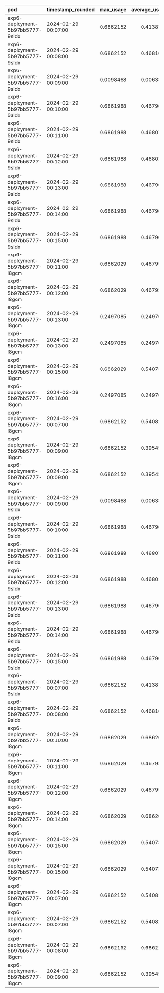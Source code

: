 |pod                              |timestamp_rounded   | max_usage| average_usage| pod_usage| replicas|
|:--------------------------------|:-------------------|---------:|-------------:|---------:|--------:|
|exp6-deployment-5b97bb5777-9sldx |2024-02-29 00:07:00 | 0.6862152|     0.4138701| 0.5772771|        3|
|exp6-deployment-5b97bb5777-9sldx |2024-02-29 00:08:00 | 0.6862152|     0.4681093| 0.5989728|        3|
|exp6-deployment-5b97bb5777-9sldx |2024-02-29 00:09:00 | 0.0098468|     0.0063386| 0.0042336|        3|
|exp6-deployment-5b97bb5777-9sldx |2024-02-29 00:10:00 | 0.6861988|     0.4679619| 0.5989040|        3|
|exp6-deployment-5b97bb5777-9sldx |2024-02-29 00:11:00 | 0.6861988|     0.4680765| 0.5989499|        3|
|exp6-deployment-5b97bb5777-9sldx |2024-02-29 00:12:00 | 0.6861988|     0.4680192| 0.5989270|        3|
|exp6-deployment-5b97bb5777-9sldx |2024-02-29 00:13:00 | 0.6861988|     0.4679045| 0.5988811|        3|
|exp6-deployment-5b97bb5777-9sldx |2024-02-29 00:14:00 | 0.6861988|     0.4679619| 0.5989040|        3|
|exp6-deployment-5b97bb5777-9sldx |2024-02-29 00:15:00 | 0.6861988|     0.4679045| 0.5988811|        3|
|exp6-deployment-5b97bb5777-l8gcm |2024-02-29 00:11:00 | 0.6862029|     0.4679557| 0.5989040|        3|
|exp6-deployment-5b97bb5777-l8gcm |2024-02-29 00:12:00 | 0.6862029|     0.4679557| 0.5989040|        3|
|exp6-deployment-5b97bb5777-l8gcm |2024-02-29 00:13:00 | 0.2497085|     0.2497085| 0.2497085|        3|
|exp6-deployment-5b97bb5777-l8gcm |2024-02-29 00:13:00 | 0.2497085|     0.2497085| 0.2497085|        3|
|exp6-deployment-5b97bb5777-l8gcm |2024-02-29 00:15:00 | 0.6862029|     0.5407321| 0.6377126|        3|
|exp6-deployment-5b97bb5777-l8gcm |2024-02-29 00:16:00 | 0.2497085|     0.2497085| 0.2497085|        3|
|exp6-deployment-5b97bb5777-l8gcm |2024-02-29 00:07:00 | 0.6862152|     0.5408167| 0.6377490|        3|
|exp6-deployment-5b97bb5777-l8gcm |2024-02-29 00:09:00 | 0.6862152|     0.3954565| 0.5408358|        3|
|exp6-deployment-5b97bb5777-l8gcm |2024-02-29 00:09:00 | 0.6862152|     0.3954565| 0.5408358|        3|
|exp6-deployment-5b97bb5777-9sldx |2024-02-29 00:09:00 | 0.0098468|     0.0063386| 0.0042336|        3|
|exp6-deployment-5b97bb5777-9sldx |2024-02-29 00:10:00 | 0.6861988|     0.4679619| 0.5989040|        3|
|exp6-deployment-5b97bb5777-9sldx |2024-02-29 00:11:00 | 0.6861988|     0.4680765| 0.5989499|        3|
|exp6-deployment-5b97bb5777-9sldx |2024-02-29 00:12:00 | 0.6861988|     0.4680192| 0.5989270|        3|
|exp6-deployment-5b97bb5777-9sldx |2024-02-29 00:13:00 | 0.6861988|     0.4679045| 0.5988811|        3|
|exp6-deployment-5b97bb5777-9sldx |2024-02-29 00:14:00 | 0.6861988|     0.4679619| 0.5989040|        3|
|exp6-deployment-5b97bb5777-9sldx |2024-02-29 00:15:00 | 0.6861988|     0.4679045| 0.5988811|        3|
|exp6-deployment-5b97bb5777-9sldx |2024-02-29 00:07:00 | 0.6862152|     0.4138701| 0.5772771|        3|
|exp6-deployment-5b97bb5777-9sldx |2024-02-29 00:08:00 | 0.6862152|     0.4681093| 0.5989728|        3|
|exp6-deployment-5b97bb5777-l8gcm |2024-02-29 00:10:00 | 0.6862029|     0.6862029| 0.6862029|        3|
|exp6-deployment-5b97bb5777-l8gcm |2024-02-29 00:11:00 | 0.6862029|     0.4679557| 0.5989040|        3|
|exp6-deployment-5b97bb5777-l8gcm |2024-02-29 00:12:00 | 0.6862029|     0.4679557| 0.5989040|        3|
|exp6-deployment-5b97bb5777-l8gcm |2024-02-29 00:14:00 | 0.6862029|     0.6862029| 0.6862029|        3|
|exp6-deployment-5b97bb5777-l8gcm |2024-02-29 00:15:00 | 0.6862029|     0.5407321| 0.6377126|        3|
|exp6-deployment-5b97bb5777-l8gcm |2024-02-29 00:15:00 | 0.6862029|     0.5407321| 0.6377126|        3|
|exp6-deployment-5b97bb5777-l8gcm |2024-02-29 00:07:00 | 0.6862152|     0.5408167| 0.6377490|        3|
|exp6-deployment-5b97bb5777-l8gcm |2024-02-29 00:07:00 | 0.6862152|     0.5408167| 0.6377490|        3|
|exp6-deployment-5b97bb5777-l8gcm |2024-02-29 00:08:00 | 0.6862152|     0.6862152| 0.6862152|        3|
|exp6-deployment-5b97bb5777-l8gcm |2024-02-29 00:09:00 | 0.6862152|     0.3954565| 0.5408358|        3|
